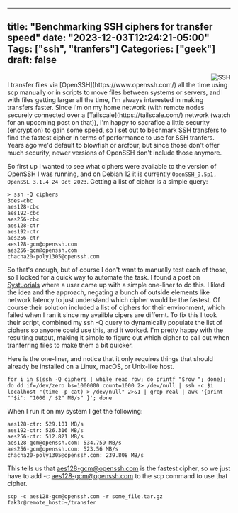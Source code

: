 
---
title: "Benchmarking SSH ciphers for transfer speed"
date: "2023-12-03T12:24:21-05:00"
Tags: ["ssh", "tranfers"]
Categories: ["geek"] 
draft: false
---
<div align="right"><img src="2023/ssh.jpg" alt="SSH"></div>
I transfer files via [OpenSSH](https://www.openssh.com/) all the time using scp manually or in scripts to move files between systems or servers, and with files getting larger all the time, I'm always interested in making transfers faster. Since I'm on my home network (with remote nodes securely connected over a [Tailscale](https://tailscale.com/) network (watch for an upcoming post on that)), I'm happy to sacrafice a little security (encryption) to gain some speed, so I set out to bechmark SSH transfers to find the fastest cipher in terms of performance to use for SSH tranfers. Years ago we'd default to blowfish or arcfour, but since those don't offer much security, newer versions of OpenSSH don't include those anymore.

So first up I wanted to see what ciphers were available to the version of OpenSSH I was running, and on Debian 12 it is currently `OpenSSH_9.5p1, OpenSSL 3.1.4 24 Oct 2023`. Getting a list of cipher is a simple query:

```
> ssh -Q ciphers
3des-cbc
aes128-cbc
aes192-cbc
aes256-cbc
aes128-ctr
aes192-ctr
aes256-ctr
aes128-gcm@openssh.com
aes256-gcm@openssh.com
chacha20-poly1305@openssh.com
```

So that's enough, but of course I don't want to manually test each of those, so I looked for a quick way to automate the task. I found a post on [Systuorials](https://www.systutorials.com/improving-sshscp-performance-by-choosing-ciphers/#comment-28725) where a user came up with a simple one-liner to do this. I liked the idea and the approach, negating a bunch of outside elements like network latency to just understand which cipher would be the fastest. Of course their solution included a list of ciphers for their environment, which failed when I ran it since my availble cipers are differnt. To fix this I took their script, combined my ssh -Q query to dynamically populate the list of ciphers so anyone could use this, and it worked. I'm pretty happy with the resulting output, making it simple to figure out which cipher to call out when tranferring files to make them a bit quicker. 

Here is the one-liner, and notice that it only requires things that should already be installed on a Linux, macOS, or Unix-like host.

```
for i in $(ssh -Q ciphers | while read row; do printf "$row "; done); do dd if=/dev/zero bs=1000000 count=1000 2> /dev/null | ssh -c $i localhost "(time -p cat) > /dev/null" 2>&1 | grep real | awk '{print "'$i': "1000 / $2" MB/s" }'; done
```

When I run it on my system I get the following:

```
aes128-ctr: 529.101 MB/s
aes192-ctr: 526.316 MB/s
aes256-ctr: 512.821 MB/s
aes128-gcm@openssh.com: 534.759 MB/s
aes256-gcm@openssh.com: 523.56 MB/s
chacha20-poly1305@openssh.com: 239.808 MB/s

```

This tells us that aes128-gcm@openssh.com is the fastest cipher, so we just have to add -c aes128-gcm@openssh.com to the scp command to use that cipher.

```
scp -c aes128-gcm@openssh.com -r some_file.tar.gz fak3r@remote_host:~/transfer
```